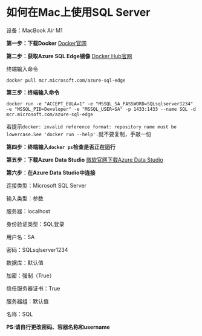 # 如何在Mac上使用SQL Server

设备：MacBook Air M1



**第一步：下载Docker**
[Docker官网](https://www.docker.com/)

**第二步：获取Azure SQL Edge镜像**
[Docker Hub官网](https://hub.docker.com/_/microsoft-azure-sql-edge)

终端输入命令

`docker pull mcr.microsoft.com/azure-sql-edge`

**第三步：终端输入命令**

```docker run -e "ACCEPT_EULA=1" -e "MSSQL_SA_PASSWORD=SQLsqlserver1234" -e "MSSQL_PID=Developer" -e "MSSQL_USER=SA" -p 1433:1433 --name SQL -d mcr.microsoft.com/azure-sql-edge ```



若提示`docker: invalid reference format: repository name must be lowercase.See 'docker run --help'.`就不要复制，手敲一份

**第四步：终端输入`docker ps`检查是否正在运行**

**第五步：下载Azure Data Studio**
[微软官网下载Azure Data Studio](https://learn.microsoft.com/en-us/azure-data-studio/download-azure-data-studio)

**第六步：在Azure Data Studio中连接**

连接类型：Microsoft SQL Server

输入类型：参数

服务器：localhost

身份验证类型：SQL登录

用户名：SA

密码：SQLsqlserver1234

数据库：默认值

加密：强制（True）

信任服务器证书：True

服务器组：默认值

名称：SQL





**PS:请自行更改密码、容器名称和username**